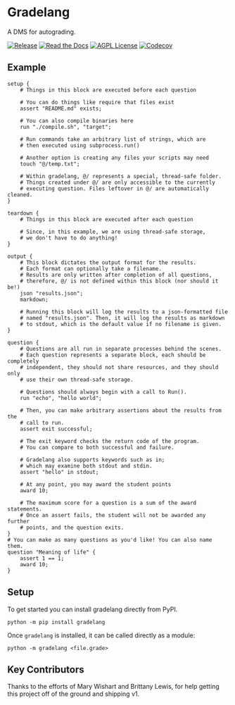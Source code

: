 # Gradelang

A DMS for autograding.

[![Release](https://img.shields.io/github/v/release/thoward27/gradelang)](https://github.com/thoward27/gradelang/releases)
[![Read the Docs](https://img.shields.io/readthedocs/gradelang)](https://gradelang.readthedocs.io/en/latest)
[![AGPL License](https://img.shields.io/github/license/thoward27/gradelang)](https://github.com/thoward27/gradelang/blob/master/LICENSE)
[![Codecov](https://img.shields.io/codecov/c/github/thoward27/gradelang)](https://codecov.io/gh/thoward27/gradelang)



## Example

```
setup {
    # Things in this block are executed before each question

    # You can do things like require that files exist
    assert "README.md" exists;

    # You can also compile binaries here
    run "./compile.sh", "target";

    # Run commands take an arbitrary list of strings, which are
    # then executed using subprocess.run()
    
    # Another option is creating any files your scripts may need
    touch "@/temp.txt";
    
    # Within gradelang, @/ represents a special, thread-safe folder.
    # Things created under @/ are only accessible to the currently
    # executing question. Files leftover in @/ are automatically cleaned.
}

teardown {
    # Things in this block are executed after each question
    
    # Since, in this example, we are using thread-safe storage,
    # we don't have to do anything!    
}

output {
    # This block dictates the output format for the results.
    # Each format can optionally take a filename.
    # Results are only written after completion of all questions,
    # therefore, @/ is not defined within this block (nor should it be!)
    json "results.json";
    markdown;
    
    # Running this block will log the results to a json-formatted file
    # named "results.json". Then, it will log the results as markdown
    # to stdout, which is the default value if no filename is given.
}

question {
    # Questions are all run in separate processes behind the scenes.
    # Each question represents a separate block, each should be completely
    # independent, they should not share resources, and they should only
    # use their own thread-safe storage.
    
    # Questions should always begin with a call to Run().
    run "echo", "hello world";
    
    # Then, you can make arbitrary assertions about the results from the
    # call to run.
    assert exit successful;
    
    # The exit keyword checks the return code of the program.
    # You can compare to both successful and failure.
    
    # Gradelang also supports keywords such as in; 
    # which may examine both stdout and stdin.
    assert "hello" in stdout;
    
    # At any point, you may award the student points
    award 10;
    
    # The maximum score for a question is a sum of the award statements.
    # Once an assert fails, the student will not be awarded any further
    # points, and the question exits.
}
# You can make as many questions as you'd like! You can also name them.
question "Meaning of life" {
    assert 1 == 1;
    award 10;
}
```

## Setup

To get started you can install gradelang directly from PyPI.

```
python -m pip install gradelang
```

Once `gradelang` is installed, it can be called directly as a module:

```
python -m gradelang <file.grade>
```

## Key Contributors

Thanks to the efforts of Mary Wishart and Brittany Lewis, for help getting this project off of the ground and shipping v1.
